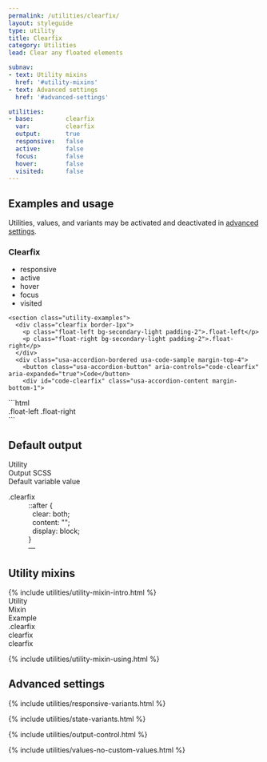 ```yaml
---
permalink: /utilities/clearfix/
layout: styleguide
type: utility
title: Clearfix
category: Utilities
lead: Clear any floated elements

subnav:
- text: Utility mixins
  href: '#utility-mixins'
- text: Advanced settings
  href: '#advanced-settings'

utilities:
- base:         clearfix
  var:          clearfix
  output:       true
  responsive:   false
  active:       false
  focus:        false
  hover:        false
  visited:      false
---
```


<section class="utilities-section">
  <div class="grid-row utilities-section-title-bar">
    <h2 class="grid-col-auto utilities-section-title">Examples and usage</h2>
    <p class="grid-col-fill utilities-section-helper">Utilities, values, and variants may be activated and deactivated in <a href="#0" class="text-ink text-no-wrap">advanced settings</a>.</p>
  </div>

  <section class="utility" id="utility-clearfix">
    <section class="utility-title-bar">
      <div class="grid-row">
        <div class="grid-col-fill">
          <h3 class="grid-col-auto utility-title">Clearfix</h3>
        </div>
        <ul class="grid-col-auto utility-scope">
          <li class="utility-scope-button-disabled">responsive</li>
          <li class="utility-scope-button-disabled">active</li>
          <li class="utility-scope-button-disabled">hover</li>
          <li class="utility-scope-button-disabled">focus</li>
          <li class="utility-scope-button-disabled">visited</li>
        </ul>
      </div>
    </section><!-- .utility-title-bar -->

    <section class="utility-examples">
      <div class="clearfix border-1px">
        <p class="float-left bg-secondary-light padding-2">.float-left</p>
        <p class="float-right bg-secondary-light padding-2">.float-right</p>
      </div>
      <div class="usa-accordion-bordered usa-code-sample margin-top-4">
        <button class="usa-accordion-button" aria-controls="code-clearfix" aria-expanded="true">Code</button>
        <div id="code-clearfix" class="usa-accordion-content margin-bottom-1">
<div markdown="1">
```html
<div class="clearfix">
  <span class="float-left">.float-left</span>
  <span class="float-right">.float-right</span>
</div>
```
</div>
        </div>
      </div>
    </section><!-- .utility-examples -->
  </section><!-- .utility#clearfix -->
</section><!-- .utilities -->

<section class="utilities-section margin-top-6">
  <h2 class="utilities-section-title">Default output</h2>
  <div class="grid-row font-sans-1 text-bold border-bottom padding-bottom-05 margin-top-2 border-base-light">
    <div class="grid-col-4">Utility</div>
    <div class="grid-col-6">Output SCSS</div>
    <div class="grid-col-2">Default variable value</div>
  </div>
  <dl class="output-list">
    <dt class="output-utility">.clearfix</dt>
    <dd class="output-css">
      ::after {<br>
      &nbsp;&nbsp;clear: both;<br>
      &nbsp;&nbsp;content: "";<br>
      &nbsp;&nbsp;display: block;<br>
      }
    </dd>
    <dd class="output-variable">—</dd>
  </dl>
</section>

<section id="utility-mixins" class="padding-top-4">
  <h2 class="margin-y-0">Utility mixins</h2>
  {% include utilities/utility-mixin-intro.html %}

  <div class="grid-row font-sans-3xs text-bold border-bottom border-base-light padding-bottom-05 margin-top-2 margin-top-3">
    <div class="grid-col-4">Utility</div>
    <div class="grid-col-4">Mixin</div>
    <div class="grid-col-4">Example</div>
  </div>
  <div class="grid-row font-mono-2xs padding-y-1 border-bottom border-base-light">
    <div class="grid-col-4">.clearfix</div>
    <div class="grid-col-4">clearfix</div>
    <div class="grid-col-4">
      <span class="display-block">clearfix</span>
    </div>
  </div>

  {% include utilities/utility-mixin-using.html %}
</section>

<section id="advanced-settings" class="padding-top-4">
<h2 class="margin-y-0">Advanced settings</h2>

  {% include utilities/responsive-variants.html %}

  {% include utilities/state-variants.html %}

  {% include utilities/output-control.html %}

  {% include utilities/values-no-custom-values.html %}
</section>
